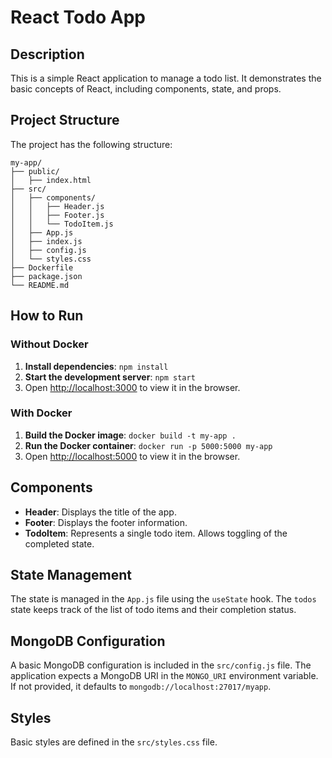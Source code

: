 # React Todo App

## Description
This is a simple React application to manage a todo list. It demonstrates the basic concepts of React, including components, state, and props.

## Project Structure
The project has the following structure:

```
my-app/
├── public/
│   ├── index.html
├── src/
│   ├── components/
│   │   ├── Header.js
│   │   ├── Footer.js
│   │   └── TodoItem.js
│   ├── App.js
│   ├── index.js
│   ├── config.js
│   └── styles.css
├── Dockerfile
├── package.json
└── README.md
```

## How to Run
### Without Docker
1. **Install dependencies**: `npm install`
2. **Start the development server**: `npm start`
3. Open [http://localhost:3000](http://localhost:3000) to view it in the browser.

### With Docker
1. **Build the Docker image**: `docker build -t my-app .`
2. **Run the Docker container**: `docker run -p 5000:5000 my-app`
3. Open [http://localhost:5000](http://localhost:5000) to view it in the browser.

## Components
- **Header**: Displays the title of the app.
- **Footer**: Displays the footer information.
- **TodoItem**: Represents a single todo item. Allows toggling of the completed state.

## State Management
The state is managed in the `App.js` file using the `useState` hook. The `todos` state keeps track of the list of todo items and their completion status.

## MongoDB Configuration
A basic MongoDB configuration is included in the `src/config.js` file. The application expects a MongoDB URI in the `MONGO_URI` environment variable. If not provided, it defaults to `mongodb://localhost:27017/myapp`.

## Styles
Basic styles are defined in the `src/styles.css` file.
